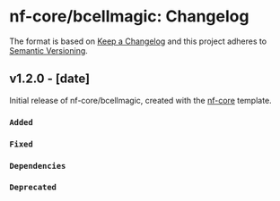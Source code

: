 # nf-core/bcellmagic: Changelog

The format is based on [Keep a Changelog](http://keepachangelog.com/en/1.0.0/)
and this project adheres to [Semantic Versioning](http://semver.org/spec/v2.0.0.html).

## v1.2.0 - [date]

Initial release of nf-core/bcellmagic, created with the [nf-core](http://nf-co.re/) template.

### `Added`

### `Fixed`

### `Dependencies`

### `Deprecated`
